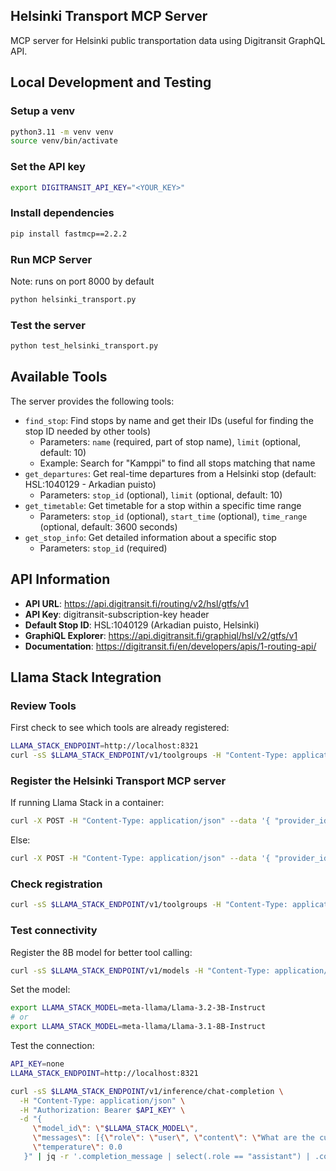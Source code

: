 ## Helsinki Transport MCP Server

MCP server for Helsinki public transportation data using Digitransit GraphQL API.

## Local Development and Testing

### Setup a venv

```bash
python3.11 -m venv venv
source venv/bin/activate
```

### Set the API key

```bash
export DIGITRANSIT_API_KEY="<YOUR_KEY>"
```

### Install dependencies

```bash
pip install fastmcp==2.2.2
```

### Run MCP Server

Note: runs on port 8000 by default

```bash
python helsinki_transport.py
```

### Test the server

```bash
python test_helsinki_transport.py
```

## Available Tools

The server provides the following tools:

- `find_stop`: Find stops by name and get their IDs (useful for finding the stop ID needed by other tools)
  - Parameters: `name` (required, part of stop name), `limit` (optional, default: 10)
  - Example: Search for "Kamppi" to find all stops matching that name
- `get_departures`: Get real-time departures from a Helsinki stop (default: HSL:1040129 - Arkadian puisto)
  - Parameters: `stop_id` (optional), `limit` (optional, default: 10)
- `get_timetable`: Get timetable for a stop within a specific time range
  - Parameters: `stop_id` (optional), `start_time` (optional), `time_range` (optional, default: 3600 seconds)
- `get_stop_info`: Get detailed information about a specific stop
  - Parameters: `stop_id` (required)

## API Information

- **API URL**: https://api.digitransit.fi/routing/v2/hsl/gtfs/v1
- **API Key**: digitransit-subscription-key header
- **Default Stop ID**: HSL:1040129 (Arkadian puisto, Helsinki)
- **GraphiQL Explorer**: https://api.digitransit.fi/graphiql/hsl/v2/gtfs/v1
- **Documentation**: https://digitransit.fi/en/developers/apis/1-routing-api/

## Llama Stack Integration

### Review Tools

First check to see which tools are already registered:

```bash
LLAMA_STACK_ENDPOINT=http://localhost:8321
curl -sS $LLAMA_STACK_ENDPOINT/v1/toolgroups -H "Content-Type: application/json" | jq
```

### Register the Helsinki Transport MCP server

If running Llama Stack in a container:

```bash
curl -X POST -H "Content-Type: application/json" --data '{ "provider_id" : "model-context-protocol", "toolgroup_id" : "mcp::helsinki-transport", "mcp_endpoint" : { "uri" : "http://host.docker.internal:8000/sse"}}' $LLAMA_STACK_ENDPOINT/v1/toolgroups
```

Else:

```bash
curl -X POST -H "Content-Type: application/json" --data '{ "provider_id" : "model-context-protocol", "toolgroup_id" : "mcp::helsinki-transport", "mcp_endpoint" : { "uri" : "http://localhost:8000/sse"}}' $LLAMA_STACK_ENDPOINT/v1/toolgroups
```

### Check registration

```bash
curl -sS $LLAMA_STACK_ENDPOINT/v1/toolgroups -H "Content-Type: application/json" | jq
```

### Test connectivity

Register the 8B model for better tool calling:

```bash
curl -sS $LLAMA_STACK_ENDPOINT/v1/models -H "Content-Type: application/json" | jq -r '.data[].identifier'
```

Set the model:

```bash
export LLAMA_STACK_MODEL=meta-llama/Llama-3.2-3B-Instruct
# or
export LLAMA_STACK_MODEL=meta-llama/Llama-3.1-8B-Instruct
```

Test the connection:

```bash
API_KEY=none
LLAMA_STACK_ENDPOINT=http://localhost:8321

curl -sS $LLAMA_STACK_ENDPOINT/v1/inference/chat-completion \
  -H "Content-Type: application/json" \
  -H "Authorization: Bearer $API_KEY" \
  -d "{
     \"model_id\": \"$LLAMA_STACK_MODEL\",
     \"messages\": [{\"role\": \"user\", \"content\": \"What are the current departures from Arkadian puisto in Helsinki?\"}],
     \"temperature\": 0.0
   }" | jq -r '.completion_message | select(.role == "assistant") | .content'
```



